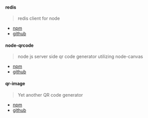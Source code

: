 #### redis

> redis client for node

* [npm](https://www.npmjs.org/package/redis)
* [github](https://github.com/mranney/node_redis) 



#### node-qrcode

> node js server side qr code generator utilizing node-canvas

* [npm](https://www.npmjs.org/package/qrcode)
* [github](https://github.com/soldair/node-qrcode) 



#### qr-image

> Yet another QR code generator

* [npm](https://www.npmjs.org/package/qr-image)
* [github](https://github.com/alexeyten/qr-image)


